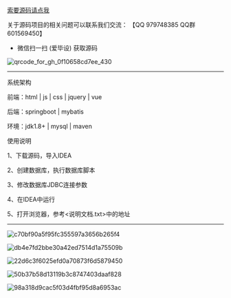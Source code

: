 
[索要源码请点我](http://mp.weixin.qq.com/mp/appmsgalbum?__biz=MzkwMDY3MTY0Nw==&action=getalbum&album_id=3423120253595582465&scene=173&subscene=&sessionid=svr_dbd799d91a1&enterid=1713666527&from_msgid=&from_itemidx=&count=3&nolastread=1#wechat_redirect)


关于源码项目的相关问题可以联系我们交流： 【QQ 979748385 QQ群 601569450】 

- 微信扫一扫 (爱毕设) 获取源码

![qrcode_for_gh_0f10658cd7ee_430](https://github.com/hjsdjko/onlyzaixianshangcheng/assets/120558513/edfc28fc-d9df-4e81-ac62-d02aa360e379)

***************************************************************

系统架构

前端：html | js | css | jquery | vue

后端：springboot | mybatis

环境：jdk1.8+ | mysql | maven

使用说明

1、下载源码，导入IDEA

2、创建数据库，执行数据库脚本

3、修改数据库JDBC连接参数

4、在IDEA中运行

5、打开浏览器，参考<说明文档.txt>中的地址

***************************************************************

![c70bf90a5f95fc355597a3656b265f4](https://github.com/hjsdjko/springbootvtgh9/assets/120558513/2f55cc3d-6feb-4110-b68b-94f64d9aabec)

![db4e7fd2bbe30a42ed7514d1a75509b](https://github.com/hjsdjko/springbootvtgh9/assets/120558513/70f6df8d-74a1-4479-8150-c0cedf82b7cb)

![22d6c3f6025efd0a70873f6d5879450](https://github.com/hjsdjko/springbootvtgh9/assets/120558513/338a2254-a4a1-43f2-9fcc-1acb0fd2b65d)

![50b37b58d13119b3c8747403daaf828](https://github.com/hjsdjko/springbootvtgh9/assets/120558513/988424d3-cc9e-4e7e-91f3-955f6483d94b)

![98a318d9cac5f03d4fbf95d8a6953ac](https://github.com/hjsdjko/springbootvtgh9/assets/120558513/c5fd4796-0cb6-44ec-aa40-2538402e6af0)

